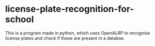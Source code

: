 # license-plate-recognition-for-school
This is a program made in python, which uses OpenALRP to recognise license plates and check if these are present in a databse.
